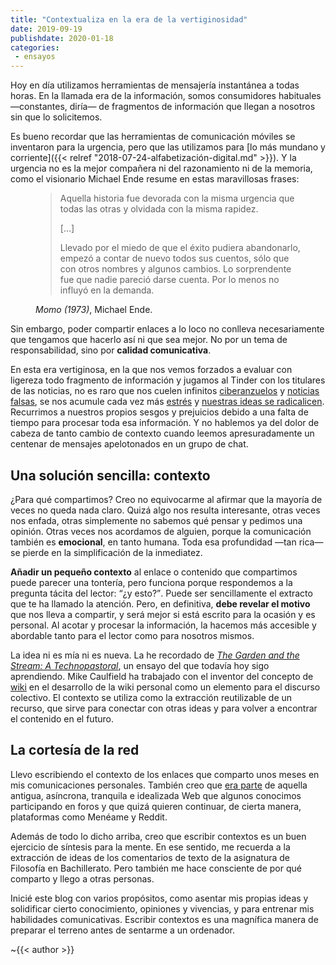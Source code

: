 ```yaml
---
title: "Contextualiza en la era de la vertiginosidad"
date: 2019-09-19
publishdate: 2020-01-18
categories:
 - ensayos
---
```


Hoy en día utilizamos herramientas de mensajería instantánea a todas horas. En la llamada era de la información, somos consumidores habituales &mdash;constantes, diría&mdash; de fragmentos de información que llegan a nosotros sin que lo solicitemos.

Es bueno recordar que las herramientas de comunicación móviles se inventaron para la urgencia, pero que las utilizamos para [lo más mundano y corriente]({{< relref "2018-07-24-alfabetización-digital.md" >}}). Y la urgencia no es la mejor compañera ni del razonamiento ni de la memoria, como el visionario Michael Ende resume en estas maravillosas frases:

<figure>

> Aquella historia fue devorada con la misma urgencia que todas las otras y olvidada con la misma rapidez.
>
> [&hellip;]
>
> Llevado por el miedo de que el éxito pudiera abandonarlo, empezó a contar de nuevo todos sus cuentos, sólo que con otros nombres y algunos cambios. Lo sorprendente fue que nadie pareció darse cuenta. Por lo menos no influyó en la demanda.

<footer>
  <cite>Momo (1973)</cite>, Michael Ende.
</footer>

</figure>

Sin embargo, poder compartir enlaces a lo loco no conlleva necesariamente que tengamos que hacerlo así ni que sea mejor. No por un tema de responsabilidad, sino por **calidad comunicativa**.

En esta era vertiginosa, en la que nos vemos forzados a evaluar con ligereza todo fragmento de información y jugamos al Tinder con los titulares de las noticias, no es raro que nos cuelen infinitos [ciberanzuelos](https://es.wikipedia.org/wiki/Clickbait) y [noticias falsas](https://es.wikipedia.org/wiki/Posverdad), se nos acumule cada vez más [estrés](https://es.wikipedia.org/wiki/Síndrome_FOMO) y [nuestras ideas se radicalicen](https://es.wikipedia.org/wiki/Sesgo_de_confirmación). Recurrimos a nuestros propios sesgos y prejuicios debido a una falta de tiempo para procesar toda esa información. Y no hablemos ya del dolor de cabeza de tanto cambio de contexto cuando leemos apresuradamente un centenar de mensajes apelotonados en un grupo de chat.


## Una solución sencilla: contexto

¿Para qué compartimos? Creo no equivocarme al afirmar que la mayoría de veces no queda nada claro. Quizá algo nos resulta interesante, otras veces nos enfada, otras simplemente no sabemos qué pensar y pedimos una opinión. Otras veces nos acordamos de alguien, porque la comunicación también es **emocional**, en tanto humana. Toda esa profundidad &mdash;tan rica&mdash; se pierde en la simplificación de la inmediatez.

**Añadir un pequeño contexto** al enlace o contenido que compartimos puede parecer una tontería, pero funciona porque respondemos a la pregunta tácita del lector: <q>¿y esto?</q>. Puede ser sencillamente el extracto que te ha llamado la atención. Pero, en definitiva, **debe revelar el motivo** que nos lleva a compartir, y será mejor si está escrito para la ocasión y es personal. Al acotar y procesar la información, la hacemos más accesible y abordable tanto para el lector como para nosotros mismos.

La idea ni es mía ni es nueva. La he recordado de [_The Garden and the Stream: A Technopastoral_](https://hapgood.us/2015/10/17/the-garden-and-the-stream-a-technopastoral/), un ensayo del que todavía hoy sigo aprendiendo. Mike Caulfield ha trabajado con el inventor del concepto de [wiki](https://es.wikipedia.org/wiki/Wiki) en el desarrollo de la wiki personal como un elemento para el discurso colectivo. El contexto se utiliza como la extracción reutilizable de un recurso, que sirve para conectar con otras ideas y para volver a encontrar el contenido en el futuro. 


## La cortesía de la red

Llevo escribiendo el contexto de los enlaces que comparto unos meses en mis comunicaciones personales. También creo que [era parte](https://es.wikipedia.org/wiki/Netiqueta) de aquella antigua, asíncrona, tranquila e idealizada Web que algunos conocimos participando en foros y que quizá quieren continuar, de cierta manera, plataformas como Menéame y Reddit.

Además de todo lo dicho arriba, creo que escribir contextos es un buen ejercicio de síntesis para la mente. En ese sentido, me recuerda a la extracción de ideas de los comentarios de texto de la asignatura de Filosofía en Bachillerato. Pero también me hace consciente de por qué comparto y llego a otras personas.

Inicié este blog con varios propósitos, como asentar mis propias ideas y solidificar cierto conocimiento, opiniones y vivencias, y para entrenar mis habilidades comunicativas. Escribir contextos es una magnífica manera de preparar el terreno antes de sentarme a un ordenador.


~{{< author >}}